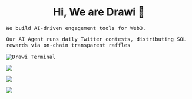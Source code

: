 <p align="center">
<h1 align="center">Hi, We are Drawi 👋</h1>
  <samp>
We build AI-driven engagement tools for Web3. 

Our AI Agent runs daily Twitter contests, distributing SOL rewards via on-chain transparent raffles
  </samp>
  <br/>
  <br/>
  <img src="https://i.ibb.co/1GtR8PRS/Whats-App-Image-2025-02-10-13-58-41-8252e004.jpg" alt="Drawi Terminal"></img>
</p>


![](https://img.shields.io/static/v1?label=&message=Solana&color=purple&style=for-the-badge&logo=solana)

![](https://img.shields.io/static/v1?label=&message=💊%20Pump.fun&color=green&style=for-the-badge&logo=)

![](https://img.shields.io/static/v1?label=&message=🐒%20MEMECOIN&color=red&style=for-the-badge&logo=)
